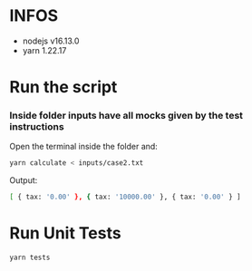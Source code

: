 # INFOS
- nodejs v16.13.0
- yarn 1.22.17

# Run the script
### Inside folder inputs have all mocks given by the test instructions
Open the terminal inside the folder and:
```bash
yarn calculate < inputs/case2.txt
```
Output:
```bash
[ { tax: '0.00' }, { tax: '10000.00' }, { tax: '0.00' } ]
```

# Run Unit Tests
```bash
yarn tests
```